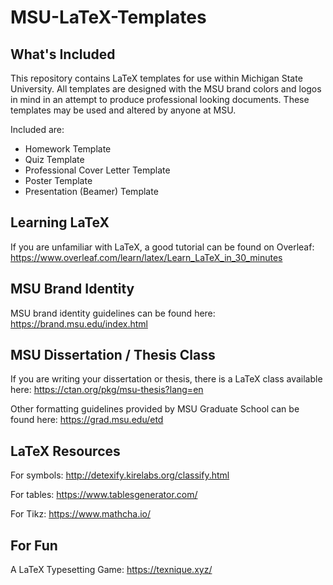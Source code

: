 # MSU-LaTeX-Templates

## What's Included

This repository contains LaTeX templates for use within Michigan State University. 
All templates are designed with the MSU brand colors and logos in mind in an attempt to produce professional looking documents. These templates may be used and altered by anyone at MSU. 

Included are: 
* Homework Template
* Quiz Template
* Professional Cover Letter Template
* Poster Template
* Presentation (Beamer) Template

## Learning LaTeX

If you are unfamiliar with LaTeX, a good tutorial can be found on Overleaf:
https://www.overleaf.com/learn/latex/Learn_LaTeX_in_30_minutes

## MSU Brand Identity

MSU brand identity guidelines can be found here:
https://brand.msu.edu/index.html

## MSU Dissertation / Thesis Class

If you are writing your dissertation or thesis, there is a LaTeX class available here:
https://ctan.org/pkg/msu-thesis?lang=en

Other formatting guidelines provided by MSU Graduate School can be found here:
https://grad.msu.edu/etd

## LaTeX Resources

For symbols: http://detexify.kirelabs.org/classify.html

For tables: https://www.tablesgenerator.com/

For Tikz: https://www.mathcha.io/

## For Fun

A LaTeX Typesetting Game: https://texnique.xyz/
